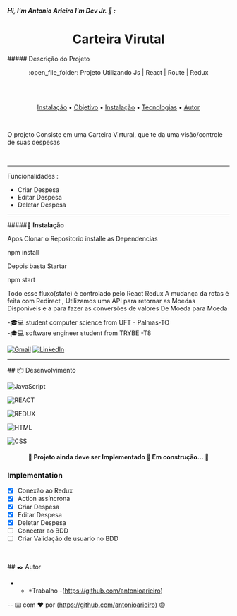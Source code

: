 ##### Hi, I'm Antonio Arieiro I'm Dev Jr. :boy: : 

<h1 align="center">Carteira Virutal</h1>
##### Descrição do Projeto
<p align="center">:open_file_folder: Projeto Utilizando Js | React | Route | Redux</p>
  <br>
  <br>
 <p align="center">
 <a href="#instalacao">Instalação</a> • 
 <a href="#objetivo">Objetivo</a> •
 <a href="#funcionalidades">Instalação</a> • 
 <a href="#tecnologias">Tecnologias</a> • 
 <a href="#autor">Autor</a>
</p>
  <br>
  <p id="objetivo"> O projeto Consiste em uma Carteira Virtural, que te da uma visão/controle de suas despesas </p>
  <br>
  <hr>
  <p id="func">

<p id="funcionalidades">  Funcionalidades :
	<ul>
		<li>  Criar Despesa </li>
		<li>  Editar Despesa </li>
		<li>  Deletar Despesa </li>
	</ul>
</p>

<hr>
  <p id="instalacao">
	#####🔧 <b>Instalação</b>
	<p>Apos Clonar o Repositorio installe as Dependencias</p>
	<p>npm install</p>
	<p>Depois basta Startar</p>
	<p>npm start</p>
  </p>
Todo esse fluxo(state) é controlado pelo React Redux
A mudança da rotas é feita com Redirect ,
Utilizamos uma API para retornar as Moedas Disponiveis e a para fazer as conversões de valores De Moeda para Moeda

-🎓:computer: student computer science from UFT - Palmas-TO
<br>
-🎓:computer: software engineer student from TRYBE -T8

[![Gmail](https://img.shields.io/badge/-GMAIL-D14836?style=for-the-badge&logo=gmail&logoColor=white)](mailto:sclparieiro2020@gmail.com)
[![LinkedIn](https://img.shields.io/badge/-LINKEDIN-0077B5?style=for-the-badge&logo=linkedin&logoColor=white)](https://www.linkedin.com/in/antonio-da-silva-arieiro-junior-50a9301b2/)
<hr>
<p id="tecnologias"> ## 📦 Desenvolvimento </p>

![JavaScript](https://img.shields.io/badge/-JavaScript-000000?style=flat&logo=javascript)

![REACT](http://img.shields.io/badge/REACT-000000?style=flat&logo=react)

![REDUX](https://img.shields.io/badge/REDUX-000000?style=flat&logo=redux)

![HTML](https://img.shields.io/badge/-HTML-000000?style=flat&logo=html)

![CSS](http://img.shields.io/badge/CSS-000000?style=flat&logo=css)



<h4 align="center"> 
	🚧  Projeto ainda deve ser Implementado  🚀 Em construção...  🚧
</h4>

### Implementation

- [x] Conexão ao Redux
- [x] Action assíncrona
- [x] Criar Despesa
- [x] Editar Despesa
- [x] Deletar Despesa
- [ ] Conectar ao BDD
- [ ] Criar Validação de usuario no BDD

<br>
<p id="autor"></p>
## ✒️ Autor

* - *Trabalho  -(https://github.com/antonioarieiro)

--
⌨️ com ❤️ por (https://github.com/antonioarieiro) 😊



